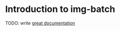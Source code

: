# Introduction to img-batch

TODO: write [great documentation](http://jacobian.org/writing/what-to-write/)
